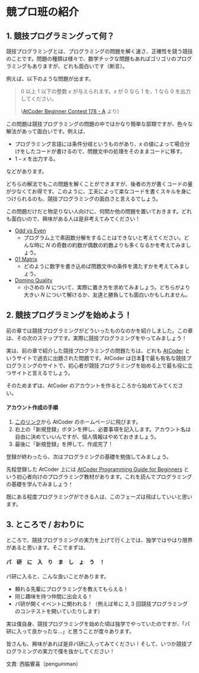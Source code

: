 # 競プロ班の紹介

## 1. 競技プログラミングって何？

競技プログラミングとは、プログラミングの問題を解く速さ、正確性を競う競技のことです。問題の種類は様々で、数学チックな問題もあればゴリゴリのプログラミングもありますが、どれも面白いです（断言）。

例えば、以下のような問題が出ます。


> $0$ 以上 $1$ 以下の整数 $x$ が与えられます。$x$ が $0$ なら $1$ を、$1$ なら $0$ を出力してください。
> 
> ([AtCoder Beginner Contest 178 - A](https://atcoder.jp/contests/abc178/tasks/abc178_a) より)

この問題は競技プログラミングの問題の中ではかなり簡単な部類ですが、色々な解法があって面白いです。例えば、

- プログラミング言語には条件分岐というものがあり、$x$ の値によって場合分けをしたコードが書けるので、問題文中の処理をそのままコードに移す。
- $1-x$ を出力する。

などがあります。

どちらの解法でもこの問題を解くことができますが、後者の方が書くコードの量が少なくてお得です。このように、工夫によって楽なコードを書くスキルを身につけられるのも、競技プログラミングの面白さと言えるでしょう。

この問題だけだと物足りない人向けに、何問か他の問題を置いておきます。どれも面白いので、興味がある人は是非考えてみてください！

- [Odd vs Even](https://atcoder.jp/contests/arc116/tasks/arc116_a)
    - プログラム上で素因数分解をすることはできないと考えてください。どんな時に $N$ の奇数の約数が偶数の約数よりも多くなるかを考えてみましょう。
- [01 Matrix](https://atcoder.jp/contests/agc038/tasks/agc038_a)
    - どのように数字を書き込めば問題文中の条件を満たすかを考えてみましょう。
- [Domino Quality](https://atcoder.jp/contests/agc041/tasks/agc041_c)
    - 小さめの $N$ について、実際に置き方を求めてみましょう。どちらがより大きい $N$ について解けるか、友達と勝負しても面白いかもしれません。

## 2. 競技プログラミングを始めよう！

前の章では競技プログラミングがどういったものなのかを紹介しました。この章は、その次のステップです。実際に競技プログラミングをやってみましょう！

実は、前の章で紹介した競技プログラミングの問題たちは、どれも [AtCoder](https://atcoder.jp/) というサイトで過去に出題された問題です。AtCoder は日本で最も有名な競技プログラミングのサイトで、初心者が競技プログラミングを始める上で最も役に立つサイトと言えるでしょう。

そのためまずは、AtCoder のアカウントを作るところから始めてみてください。

#### アカウント作成の手順
1. [このリンク](https://atcoder.jp/)から AtCoder のホームページに飛びます。
1. 右上の「新規登録」ボタンを押し、必要事項を記入します。アカウント名は自由に決めていいんですが、個人情報はやめておきましょう。
1. 最後に「新規登録」を押して、作成完了！

登録が終わったら、次はプログラミングの基礎を勉強してみましょう。

先程登録した AtCoder 上には [AtCoder Programming Guide for Beginners](https://atcoder.jp/contests/APG4b) という初心者向けのプログラミング教材があります。これを読んでプログラミングの基礎を学んでみましょう！

既にある程度プログラミングができる人は、このフェーズは飛ばしていいと思います。

## 3. ところで / おわりに

ところで、競技プログラミングの実力を上げて行く上では、独学ではやはり限界があると思います。そこでまずは、

#### パ　研　に　入　り　ま　し　ょ　う　！

パ研に入ると、こんな良いことがあります。

- 頼れる先輩にプログラミングを教えてもらえる！
- 同じ趣味を持つ仲間に出会える！
- パ研が開くイベントに関われる！（例えば年に 2, 3 回競技プログラミングのコンテストを開いていたりします）

実は僕自身、競技プログラミングを始めた頃は独学でやっていたのですが、「パ研に入って良かったな...」と思うことが度々あります。

皆さんも、興味があれば是非パ研に入ってみてください！そして、いつか競技プログラミングの実力で僕を抜かしてください！

文責: 西脇響喜（penguinman）
